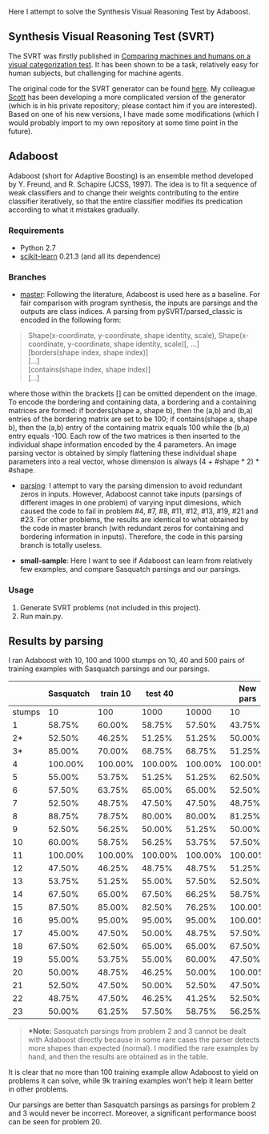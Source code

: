 Here I attempt to solve the Synthesis Visual Reasoning Test by Adaboost.

## Synthesis Visual Reasoning Test (SVRT)
The SVRT was firstly published in [Comparing machines and humans on a visual categorization test](https://www.pnas.org/content/108/43/17621.short). It has been shown to be a task, relatively easy for human subjects, but challenging for machine agents.

The original code for the SVRT generator can be found [here](https://www.idiap.ch/~fleuret/svrt/). My colleague [Scott](https://github.com/scottclowe) has been developing a more complicated version of the generator (which is in his private repository; please contact him if you are interested). Based on one of his new versions, I have made some modifications (which I would probably import to my own repository at some time point in the future).

## Adaboost
Adaboost (short for Adaptive Boosting) is an ensemble method developed by Y. Freund, and R. Schapire (JCSS, 1997). The idea is to fit a sequence of weak classifiers and to change their weights contributing to the entire classifier iteratively, so that the entire classifier modifies its predication according to what it mistakes gradually.

### Requirements
- Python 2.7
- [scikit-learn](https://scikit-learn.org/dev/index.html#) 0.21.3 (and all its dependence)

### Branches
- [master](https://github.com/anish-lu-yihe/SVRT-by-Adaboost):
Following the literature, Adaboost is used here as a baseline. For fair comparison with program synthesis, the inputs are parsings and the outputs are class indices. A parsing from pySVRT/parsed_classic is encoded in the following form:

> Shape(x-coordinate, y-coordinate, shape identity, scale), Shape(x-coordinate, y-coordinate, shape identity, scale)[, ...]\
[borders(shape index, shape index)]\
[...]\
[contains(shape index, shape index)]\
[...]

where those within the brackets [] can be omitted dependent on the image. To encode the bordering and containing data, a bordering and a containing matrices are formed: if borders(shape a, shape b), then the (a,b) and (b,a) entries of the bordering matrix are set to be 100; if contains(shape a, shape b), then the (a,b) entry of the containing matrix equals 100 while the (b,a) entry equals -100. Each row of the two matrices is then inserted to the individual shape information encoded by the 4 parameters. An image parsing vector is obtained by simply flattening these individual shape parameters into a real vector, whose dimension is always (4 + #shape * 2) * #shape.

- [parsing](https://github.com/anish-lu-yihe/SVRT-by-Adaboost/tree/parsing):
I attempt to vary the parsing dimension to avoid redundant zeros in inputs. However, Adaboost cannot take inputs (parsings of different images in one problem) of varying input dimesions, which caused the code to fail in problem \#4, \#7, \#8, \#11, \#12, \#13, \#19, \#21 and \#23. For other problems, the results are identical to what obtained by the code in master branch (with redundant zeros for containing and bordering information in inputs). Therefore, the code in this parsing branch is totally useless.

- **small-sample**:
Here I want to see if Adaboost can learn from relatively few examples, and compare Sasquatch parsings and our parsings.

### Usage
1. Generate SVRT problems (not included in this project).
2. Run main.py.

## Results by parsing
I ran Adaboost with 10, 100 and 1000 stumps on 10, 40 and 500 pairs of training examples with Sasquatch parsings and our parsings.

|           | Sasquatch| train 10 | test 40  |           | New pars | train 10 | test 40  |          | Sasquatch| train 40 | test 10  |          | New pars | train 10 | test 40  |          | New pars | train 500 | test 500  |          |
|-----------|----------|----------|----------|-----------|----------|----------|----------|----------|----------|----------|----------|----------|----------|----------|----------|----------|----------|----------|----------|----------|
| stumps    | 10       | 100      | 1000     | 10000     | 10       | 100      | 1000     | 10000    | 10       | 100      | 1000     | 10000    | 10       | 100      | 1000     | 10000    | 10       | 100      | 1000     | 10000    |
| 1         | 58\.75%  | 60\.00%  | 58\.75%  | 57\.50%   | 43\.75%  | 48\.75%  | 45\.00%  | 43\.75%  | 45\.00%  | 20\.00%  | 25\.00%  | 35\.00%  | 70\.00%  | 50\.00%  | 45\.00%  | 40\.00%  | 48\.80%  | 50\.10%  | 50\.30%  | 51\.20%  |
| 2\*         | 52\.50%  | 46\.25%  | 51\.25%  | 51\.25%   | 50\.00%  | 53\.75%  | 53\.75%  | 57\.50%  | 55\.00%  | 50\.00%  | 60\.00%  | 60\.00%  | 70\.00%  | 60\.00%  | 45\.00%  | 50\.00%  | 64\.30%  | 66\.20%  | 62\.40%  | 59\.90%  |
| 3\*         | 85\.00%  | 70\.00%  | 68\.75%  | 68\.75%   | 51\.25%  | 50\.00%  | 51\.25%  | 50\.00%  | 85\.00%  | 75\.00%  | 85\.00%  | 80\.00%  | 60\.00%  | 55\.00%  | 55\.00%  | 55\.00%  | 50\.70%  | 50\.10%  | 51\.20%  | 51\.80%  |
| 4         | 100\.00% | 100\.00% | 100\.00% | 100\.00%  | 100\.00% | 100\.00% | 100\.00% | 100\.00% | 100\.00% | 100\.00% | 100\.00% | 100\.00% | 100\.00% | 100\.00% | 100\.00% | 100\.00% | 100\.00% | 100\.00% | 100\.00% | 100\.00% |
| 5         | 55\.00%  | 53\.75%  | 51\.25%  | 51\.25%   | 62\.50%  | 58\.75%  | 58\.75%  | 58\.75%  | 45\.00%  | 45\.00%  | 55\.00%  | 55\.00%  | 80\.00%  | 80\.00%  | 70\.00%  | 70\.00%  | 65\.00%  | 61\.40%  | 60\.30%  | 57\.10%  |
| 6         | 57\.50%  | 63\.75%  | 65\.00%  | 65\.00%   | 52\.50%  | 53\.75%  | 57\.50%  | 57\.50%  | 65\.00%  | 50\.00%  | 50\.00%  | 50\.00%  | 60\.00%  | 55\.00%  | 55\.00%  | 40\.00%  | 63\.90%  | 62\.30%  | 61\.70%  | 60\.40%  |
| 7         | 52\.50%  | 48\.75%  | 47\.50%  | 47\.50%   | 48\.75%  | 55\.00%  | 53\.75%  | 53\.75%  | 55\.00%  | 35\.00%  | 25\.00%  | 35\.00%  | 50\.00%  | 60\.00%  | 50\.00%  | 55\.00%  | 59\.10%  | 52\.70%  | 51\.60%  | 51\.90%  |
| 8         | 88\.75%  | 78\.75%  | 80\.00%  | 80\.00%   | 81\.25%  | 78\.75%  | 78\.75%  | 78\.75%  | 100\.00% | 95\.00%  | 95\.00%  | 90\.00%  | 100\.00% | 85\.00%  | 90\.00%  | 90\.00%  | 90\.80%  | 90\.50%  | 88\.00%  | 84\.30%  |
| 9         | 52\.50%  | 56\.25%  | 50\.00%  | 51\.25%   | 50\.00%  | 48\.75%  | 50\.00%  | 55\.00%  | 55\.00%  | 65\.00%  | 60\.00%  | 60\.00%  | 50\.00%  | 45\.00%  | 45\.00%  | 45\.00%  | 53\.20%  | 50\.60%  | 49\.00%  | 48\.50%  |
| 10        | 60\.00%  | 58\.75%  | 56\.25%  | 53\.75%   | 57\.50%  | 52\.50%  | 55\.00%  | 56\.25%  | 85\.00%  | 75\.00%  | 75\.00%  | 75\.00%  | 60\.00%  | 45\.00%  | 55\.00%  | 65\.00%  | 61\.20%  | 59\.60%  | 59\.70%  | 58\.40%  |
| 11        | 100\.00% | 100\.00% | 100\.00% | 100\.00%  | 100\.00% | 100\.00% | 100\.00% | 100\.00% | 100\.00% | 100\.00% | 100\.00% | 100\.00% | 100\.00% | 100\.00% | 100\.00% | 100\.00% | 100\.00% | 100\.00% | 100\.00% | 100\.00% |
| 12        | 47\.50%  | 46\.25%  | 48\.75%  | 48\.75%   | 51\.25%  | 48\.75%  | 51\.25%  | 52\.50%  | 45\.00%  | 65\.00%  | 65\.00%  | 70\.00%  | 45\.00%  | 45\.00%  | 40\.00%  | 40\.00%  | 52\.30%  | 51\.40%  | 50\.10%  | 50\.70%  |
| 13        | 53\.75%  | 51\.25%  | 55\.00%  | 57\.50%   | 52\.50%  | 58\.75%  | 55\.00%  | 55\.00%  | 60\.00%  | 65\.00%  | 60\.00%  | 55\.00%  | 35\.00%  | 50\.00%  | 50\.00%  | 50\.00%  | 52\.30%  | 50\.00%  | 50\.50%  | 49\.10%  |
| 14        | 67\.50%  | 65\.00%  | 67\.50%  | 66\.25%   | 58\.75%  | 58\.75%  | 62\.50%  | 62\.50%  | 70\.00%  | 80\.00%  | 85\.00%  | 85\.00%  | 65\.00%  | 45\.00%  | 50\.00%  | 40\.00%  | 49\.40%  | 48\.90%  | 49\.90%  | 51\.20%  |
| 15        | 87\.50%  | 85\.00%  | 82\.50%  | 76\.25%   | 100\.00% | 100\.00% | 100\.00% | 100\.00% | 90\.00%  | 90\.00%  | 90\.00%  | 90\.00%  | 100\.00% | 100\.00% | 100\.00% | 100\.00% | 100\.00% | 100\.00% | 100\.00% | 100\.00% |
| 16        | 95\.00%  | 95\.00%  | 95\.00%  | 95\.00%   | 100\.00% | 100\.00% | 100\.00% | 100\.00% | 100\.00% | 95\.00%  | 95\.00%  | 100\.00% | 100\.00% | 100\.00% | 100\.00% | 100\.00% | 100\.00% | 100\.00% | 100\.00% | 100\.00% |
| 17        | 45\.00%  | 47\.50%  | 50\.00%  | 48\.75%   | 57\.50%  | 56\.25%  | 48\.75%  | 48\.75%  | 50\.00%  | 50\.00%  | 45\.00%  | 45\.00%  | 40\.00%  | 45\.00%  | 45\.00%  | 45\.00%  | 56\.10%  | 54\.00%  | 53\.90%  | 53\.10%  |
| 18        | 67\.50%  | 62\.50%  | 65\.00%  | 65\.00%   | 67\.50%  | 65\.00%  | 66\.25%  | 66\.25%  | 75\.00%  | 70\.00%  | 60\.00%  | 70\.00%  | 70\.00%  | 60\.00%  | 70\.00%  | 70\.00%  | 58\.40%  | 62\.40%  | 60\.30%  | 59\.60%  |
| 19        | 55\.00%  | 53\.75%  | 55\.00%  | 60\.00%   | 47\.50%  | 53\.75%  | 52\.50%  | 51\.25%  | 65\.00%  | 75\.00%  | 65\.00%  | 60\.00%  | 60\.00%  | 55\.00%  | 70\.00%  | 70\.00%  | 48\.90%  | 49\.10%  | 48\.10%  | 47\.60%  |
| 20        | 50\.00%  | 48\.75%  | 46\.25%  | 50\.00%   | 100\.00% | 100\.00% | 100\.00% | 100\.00% | 55\.00%  | 65\.00%  | 75\.00%  | 65\.00%  | 100\.00% | 100\.00% | 100\.00% | 100\.00% | 100\.00% | 100\.00% | 100\.00% | 100\.00% |
| 21        | 52\.50%  | 47\.50%  | 50\.00%  | 52\.50%   | 47\.50%  | 41\.25%  | 38\.75%  | 38\.75%  | 50\.00%  | 30\.00%  | 50\.00%  | 50\.00%  | 65\.00%  | 35\.00%  | 45\.00%  | 40\.00%  | 50\.30%  | 49\.80%  | 49\.60%  | 47\.40%  |
| 22        | 48\.75%  | 47\.50%  | 46\.25%  | 41\.25%   | 52\.50%  | 48\.75%  | 50\.00%  | 53\.75%  | 70\.00%  | 70\.00%  | 50\.00%  | 55\.00%  | 45\.00%  | 40\.00%  | 40\.00%  | 35\.00%  | 49\.70%  | 50\.80%  | 52\.50%  | 51\.30%  |
| 23        | 50\.00%  | 61\.25%  | 57\.50%  | 58\.75%   | 56\.25%  | 53\.75%  | 48\.75%  | 50\.00%  | 85\.00%  | 75\.00%  | 75\.00%  | 75\.00%  | 60\.00%  | 50\.00%  | 50\.00%  | 55\.00%  | 67\.40%  | 64\.20%  | 58\.20%  | 54\.70%  |

> **\*Note:** Sasquatch parsings from problem 2 and 3 cannot be dealt with Adaboost directly because in some rare cases the parser detects more shapes than expected (normal). I modified the rare examples by hand, and then the results are obtained as in the table.

It is clear that no more than 100 training example allow Adaboost to yield on problems it can solve, while 9k training examples won't help it learn better in other problems.

Our parsings are better than Sasquatch parsings as parsings for problem 2 and 3 would never be incorrect. Moreover, a significant performance boost can be seen for problem 20.

